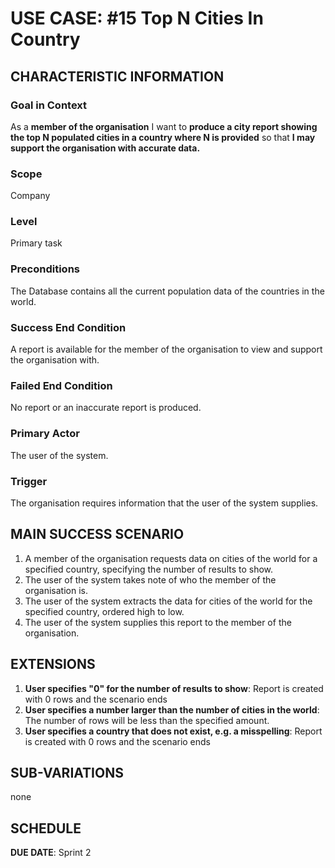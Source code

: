 # USE CASE: #15 Top N Cities In Country

## CHARACTERISTIC INFORMATION

### Goal in Context

As a **member of the organisation** I want to **produce a city report showing the top N populated cities in a country
where N is provided** so that **I may support the organisation with accurate data.**


### Scope

Company

### Level

Primary task

### Preconditions

The Database contains all the current population data of the countries in the world.

### Success End Condition

A report is available for the member of the organisation to view and support the organisation with.

### Failed End Condition

No report or an inaccurate report is produced.

### Primary Actor

The user of the system.

### Trigger

The organisation requires information that the user of the system supplies.

## MAIN SUCCESS SCENARIO

1. A member of the organisation requests data on cities of the world for a specified country, specifying the number of
   results to show.
2. The user of the system takes note of who the member of the organisation is.
3. The user of the system extracts the data for cities of the world for the specified country, ordered high to low.
4. The user of the system supplies this report to the member of the organisation.

## EXTENSIONS

1. **User specifies "0" for the number of results to show**: Report is created with 0 rows and the scenario ends
2. **User specifies a number larger than the number of cities in the world**: The number of rows will be less
   than the specified amount.
3. **User specifies a country that does not exist, e.g.  a misspelling**: Report is created with 0 rows and the scenario ends

## SUB-VARIATIONS

none

## SCHEDULE

**DUE DATE**: Sprint 2